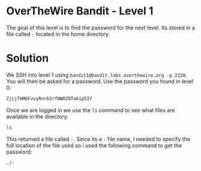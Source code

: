 # OverTheWire Bandit - Level 1
The goal of this level is to find the password for the next level. Its stored in a file called `-` located in the home directory.

# Solution

We SSH into level 1 using `bandit1@bandit.labs.overthewire.org -p 2220`. You will then be asked for a password. Use the password you found in level 0:
```bash
ZjLjTmM6FvvyRnrb2rfNWOZOTa6ip5If
```

Once we are logged in we use the `ls` command to see what files are available in the directory.
```bash
ls
```
This returned a file called `-`. Since its a `-` file name, I needed to specify the full location of the file used so i used the following command to get the password:
```bash
./-
```
